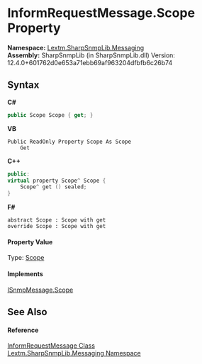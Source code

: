 # InformRequestMessage.Scope Property 
 

**Namespace:**&nbsp;<a href="N_Lextm_SharpSnmpLib_Messaging">Lextm.SharpSnmpLib.Messaging</a><br />**Assembly:**&nbsp;SharpSnmpLib (in SharpSnmpLib.dll) Version: 12.4.0+601762d0e653a71ebb69af963204dfbfb6c26b74

## Syntax

**C#**<br />
``` C#
public Scope Scope { get; }
```

**VB**<br />
``` VB
Public ReadOnly Property Scope As Scope
	Get
```

**C++**<br />
``` C++
public:
virtual property Scope^ Scope {
	Scope^ get () sealed;
}
```

**F#**<br />
``` F#
abstract Scope : Scope with get
override Scope : Scope with get
```


#### Property Value
Type: <a href="T_Lextm_SharpSnmpLib_Scope">Scope</a>

#### Implements
<a href="P_Lextm_SharpSnmpLib_Messaging_ISnmpMessage_Scope">ISnmpMessage.Scope</a><br />

## See Also


#### Reference
<a href="T_Lextm_SharpSnmpLib_Messaging_InformRequestMessage">InformRequestMessage Class</a><br /><a href="N_Lextm_SharpSnmpLib_Messaging">Lextm.SharpSnmpLib.Messaging Namespace</a><br />